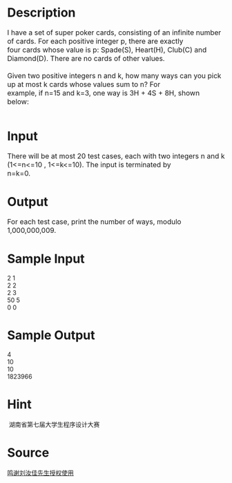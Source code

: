 
# Description

<div class="content"><p><span style="font-size: medium">I have a set of super poker cards, consisting of an infinite number of cards. For each positive integer p, there are exactly <br/>
four cards whose value is p: Spade(S), Heart(H), Club(C) and Diamond(D). There are no cards of other values. <br/>
 <br/>
Given two positive integers n and k, how many ways can you pick up at most k cards whose values sum to n? For <br/>
example, if n=15 and k=3, one way is 3H + 4S + 8H, shown below:  </span></p>
<p></p>
<p><span style="font-size: medium"><img alt="" src="source/bzoj/2486/img/aHR0cHM6Ly9seWRzeS5jb20vSnVkZ2VPbmxpbmUvdXBsb2FkLzIwMTExMC8xLmpwZw==.jpg"/></span></p></div>

# Input

<div class="content"><p><span style="font-size: medium">There will be at most 20 test cases, each with two integers n and k (1&lt;=n&lt;=10 , 1&lt;=k&lt;=10). The input is terminated by <br/>
n=k=0. </span></p></div>

# Output

<div class="content"><p><span style="font-size: medium">For each test case, print the number of ways, modulo 1,000,000,009. </span></p></div>

# Sample Input

<div class="content"><span class="sampledata">2 1 <br/>
2 2 <br/>
2 3 <br/>
50 5 <br/>
0 0 </span></div>

# Sample Output

<div class="content"><span class="sampledata">4 <br/>
10 <br/>
10 <br/>
1823966 </span></div>

# Hint

<div class="content"><p></p><p> 湖南省第七届大学生程序设计大赛</p><p></p></div>

# Source

<div class="content"><p><a href="problemset.php?search=鸣谢刘汝佳先生授权使用">鸣谢刘汝佳先生授权使用</a></p></div>

